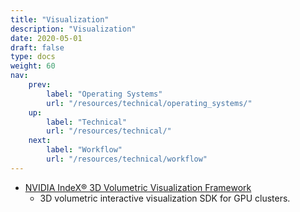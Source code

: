 ```yaml
---
title: "Visualization"
description: "Visualization"
date: 2020-05-01
draft: false
type: docs
weight: 60
nav:
    prev:
        label: "Operating Systems"
        url: "/resources/technical/operating_systems/"
    up:
        label: "Technical"
        url: "/resources/technical/"
    next:
        label: "Workflow"
        url: "/resources/technical/workflow"
---
```

 * [NVIDIA IndeX® 3D Volumetric Visualization Framework](https://developer.nvidia.com/index)
   * 3D volumetric interactive visualization SDK for GPU clusters.
    